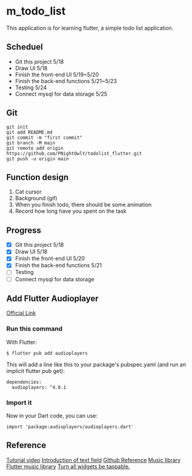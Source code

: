 # m_todo_list
This application is for learning flutter, a simple todo list application.
## Scheduel
- Git this project 5/18
- Draw UI 5/18
- Finish the front-end UI 5/19~5/20
- Finish the back-end functions 5/21~5/23
- Testing 5/24
- Connect mysql for data storage 5/25
## Git
```
git init
git add README.md
git commit -m "first commit"
git branch -M main
git remote add origin https://github.com/PNightOwlY/todolist_flutter.git
git push -u origin main
```

## Function design
1. Cat cursor
2. Background (gif)
3. When you finish todo, there should be some animation
4. Record how long have you spent on the task


## Progress
- [x] Git this project 5/18
- [x] Draw UI 5/18
- [x] Finish the front-end UI 5/20
- [x] Finish the back-end functions 5/21
- [ ] Testing
- [ ] Connect mysql for data storage

## Add Flutter Audioplayer
[Official Link](https://pub.dev/packages/audioplayers/install)
### Run this command
With Flutter:
```
$ flutter pub add audioplayers
```
This will add a line like this to your package's pubspec.yaml (and run an implicit flutter pub get):
```
dependencies:
  audioplayers: ^4.0.1
```
### Import it
Now in your Dart code, you can use:
```
import 'package:audioplayers/audioplayers.dart'
```


## Reference
[Tutorial video](https://www.youtube.com/watch?v=K4P5DZ9TRns&t=319s)
[Introduction of text field](https://zhuanlan.zhihu.com/p/222993875)
[Github Reference](https://github.com/itzpradip/flutter-todo-app/tree/master)
[Music library](https://freesfx.co.uk/Category/Cats/124)
[Flutter music library](https://pub.dev/packages/audioplayers/install)
[Turn all widgets be tappable.](https://stackoverflow.com/questions/49067624/how-can-i-implement-onpressed-callback-for-text-widget-flutter)